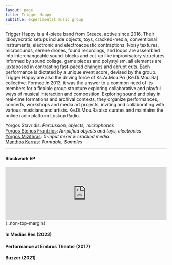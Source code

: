 ```yaml
---
layout: page
title: Trigger Happy
subtitle: experimental music group
---
```

<div 
  class="js-read-smore" 
  data-read-smore-words="70" 
>
Trigger Happy is a 4-piece band from Greece, active since 2016. Their idiosyncratic setups include objects, toys, cracked-media, conventional instruments, electronic and electroacoustic contraptions. Noisy textures, microsounds, serene drones, found recordings, and loops are assembled into interchangeable sound-blocks and cut-up like improvisatory structures. Informed by sound collage, game pieces and polystylism, all elements are juxtaposed in contrasting fast-paced changes and abrupt cuts. Each performance is dictated by a unique event score, devised by the group.<br>Trigger Happy are also the driving force of Κε.Δι.Μου.Ρα [Ke.Di.Mou.Ra] collective. Formed in 2013, it was the answer to a common need of its members for a flexible group structure exploring collaborative and playful ways of musical interaction and composition. Exploring sound and play in real-time formations and archival contexts, they organize performances, concerts, workshops and media art projects, inviting and collaborating with various musicians and artists. Ke.Di.Mou.Ra also curates and maintains the online radio platform Loskop Radio.
</div>

Yorgos Stavridis: *Percussion, objects, microphones*  
<a href="http://yorgostenos.com/?i=1" target="_blank">Yorgos Stenos Frantzios</a>: *Amplified objects and toys, electronics*  
<a href="https://mizithras.bandcamp.com/releases" target="_blank">Yorgos Mizithras</a>: *0-input mixer & cracked media*  
<a href="https://loskop.radio/producers/manthos-karras/" target="_blank">Manthos Karras</a>: *Turntable, Samples*  
<hr>

#### Blockwork EP
<iframe id="frame" width="100%" height="166" scrolling="no" frameborder="no" allow="autoplay" src="https://w.soundcloud.com/player/?url=https%3A//api.soundcloud.com/tracks/502543488&color=%23000000&auto_play=false&hide_related=true&show_comments=false&show_user=false&show_reposts=false&show_teaser=false&show_artwork=false&show_playcount=false&sharing=false"></iframe>{:.non-top-margin}

#### In Medias Res (2023)
<div class="video-container">
    <div class="js-player" id="plyr-1" data-plyr-provider="youtube" data-plyr-embed-id="hkxbzfcjCp0"></div>
</div>


#### Performance at Embros Theater (2017)
<div class="video-container">
    <div class="js-player" id="plyr-1" data-plyr-provider="youtube" data-plyr-embed-id="--x_oek3WLs"></div>
</div>


#### Buzzer (2021)
<div class="video-container">
    <div class="js-player" id="plyr-2" data-plyr-provider="youtube" data-plyr-embed-id="u1uWfg5cTUk"></div>
</div>